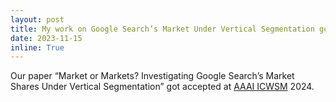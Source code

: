 ```yaml
---
layout: post
title: My work on Google Search’s Market Under Vertical Segmentation got accepted
date: 2023-11-15
inline: True
---
```


Our paper “Market or Markets? Investigating Google Search’s Market Shares Under Vertical Segmentation” got accepted at <a href="https://www.icwsm.org/2024/index.html/"> AAAI ICWSM</a> 2024.
